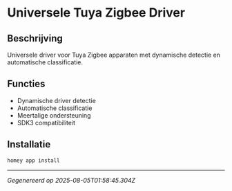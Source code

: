 # Universele Tuya Zigbee Driver

## Beschrijving
Universele driver voor Tuya Zigbee apparaten met dynamische detectie en automatische classificatie.

## Functies
- Dynamische driver detectie
- Automatische classificatie
- Meertalige ondersteuning
- SDK3 compatibiliteit

## Installatie
```bash
homey app install
```

---
*Gegenereerd op 2025-08-05T01:58:45.304Z*